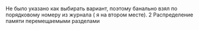 Не было указано как выбирать вариант, поэтому банально взял по порядковому номеру из журнала ( я на втором месте).
2	Распределение памяти перемещаемыми разделами
